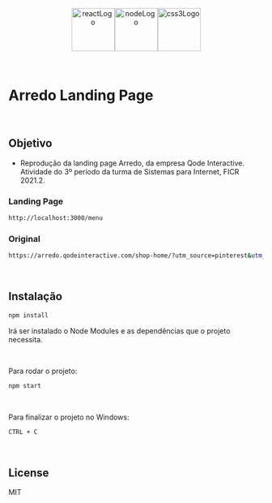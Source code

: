 <p align="center"><img src="https://cdn.iconscout.com/icon/free/png-256/react-1-282599.png" alt="reactLogo" width="85" height="85"><img src="https://cdn.iconscout.com/icon/free/png-256/node-js-1-1174935.png" alt="nodeLogo" width="85" height="85"><img src="https://cdn.iconscout.com/icon/free/png-256/css3-9-1175237.png" alt="css3Logo" width="85" height="85"></p>
<br>

# Arredo Landing Page

<br>

## Objetivo

- Reprodução da landing page Arredo, da empresa Qode Interactive.<br>
Atividade do 3º período da turma de Sistemas para Internet, FICR 2021.2.

### Landing Page
```sh
http://localhost:3000/menu
```

### Original
```sh
https://arredo.qodeinteractive.com/shop-home/?utm_source=pinterest&utm_medium=pin&utm_campaign=select#
```

<br>

## Instalação
```sh
npm install
```
Irá ser instalado o Node Modules e as dependências que o projeto necessita.

<br>

Para rodar o projeto:
```sh
npm start
```

<br>

Para finalizar o projeto no Windows: 
```sh
CTRL + C
```

<br>

## License
MIT
